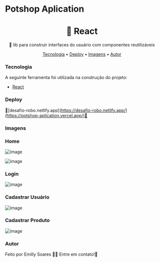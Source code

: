 <h1>Potshop Aplication</h1>

<h1 align="center">🔗 React</h1>
<p align="center">🚀 lib para construir interfaces do usuário com componentes reutilizáveis</p>

<p align="center">
  <a href="#Tecnologia">Tecnologia</a> • 
 <a href="#Deploy">Deploy</a> •
<a href="#Executar">Imagens</a> •
 <a href="#autor">Autor</a>
</p>

### Tecnologia 
A seguinte ferramenta foi utilizada na construção do projeto:
- [React](https://pt-br.reactjs.org/)

### Deploy 
🔗[desafio-robo.netlify.app](https://desafio-robo.netlify.app/](https://potshop-aplication.vercel.app/)🚀

### Imagens
<h3>Home</h3>

![image](https://github.com/emilly-soares/potshop-aplication/assets/54116441/2f83fdaf-1a46-4115-84e7-37d34a3af69b)

![image](https://github.com/emilly-soares/potshop-aplication/assets/54116441/5d0ba0fc-1776-4825-add7-9706ee87d104)


<h3>Login</h3>

![image](https://github.com/emilly-soares/potshop-aplication/assets/54116441/525c695c-854b-4976-a0cd-15daeefb91a0)

<h3>Cadastrar Usuário</h3>

![image](https://github.com/emilly-soares/potshop-aplication/assets/54116441/f898a62f-94fd-4b43-8c7d-8061d498da05)

<h3>Cadastrar Produto</h3>

![image](https://github.com/emilly-soares/potshop-aplication/assets/54116441/b7f44916-f576-4004-8f1a-b03b04d78704)

### Autor
Feito por Emilly Soares 👋🏽 Entre em contato!🚀
